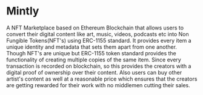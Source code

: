 # Mintly
A NFT Marketplace based on Ethereum Blockchain that allows users to convert their digital content like art, music, videos, podcasts etc into Non Fungible Tokens(NFT's) using ERC-1155 standard. It provides every item a unique identity and metadata that sets them apart from one another. Though NFT's are unique but ERC-1155 token standard provides the functionality of creating multiple copies of the same item. Since every transaction is recorded on blockchain, so this provides the creators with a digital proof of ownership over their content. Also users can buy other artist's content as well at a reasonable price which ensures that the creators are getting rewarded for their work with no middlemen cutting their sales.
